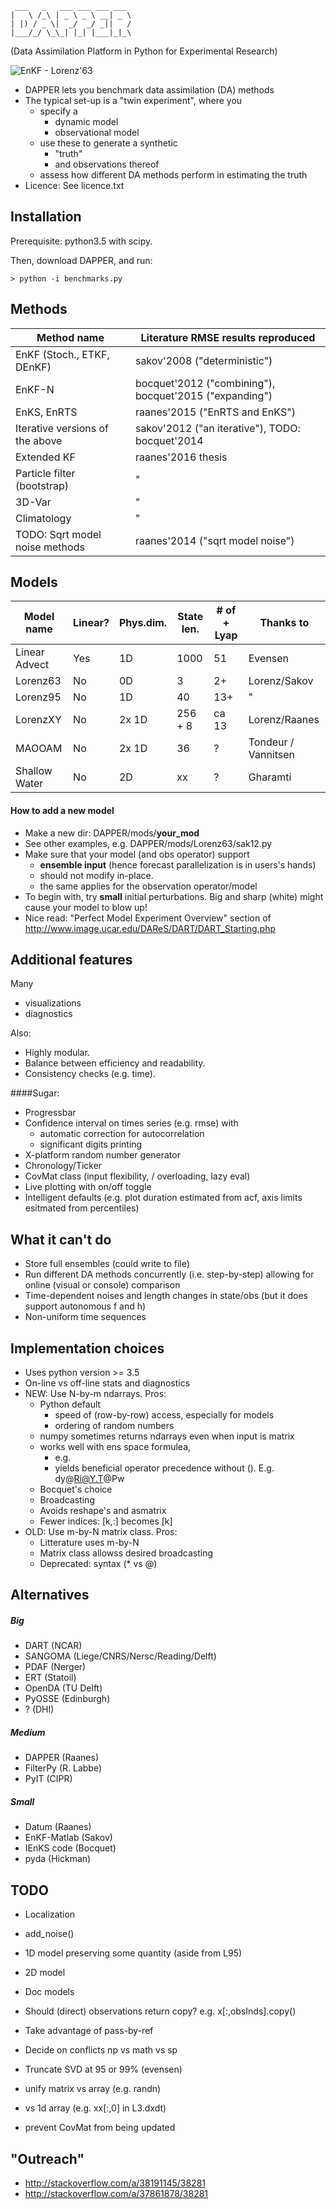 
     ___   _   ___ ___ ___ ___ 
    |   \ /_\ | _ \ _ \ __| _ \
    | |) / _ \|  _/  _/ _||   /
    |___/_/ \_\_| |_| |___|_|_\

(Data Assimilation Platform in Python for Experimental Research)

![EnKF - Lorenz'63](./data/figs/anims/Lor63_ens_anim_2.gif)

* DAPPER lets you benchmark data assimilation (DA) methods
* The typical set-up is a "twin experiment", where you
  * specify a
      * dynamic model 
      * observational model 
  * use these to generate a synthetic
      * "truth"
      * and observations thereof
  * assess how different DA methods
      perform in estimating the truth
* Licence: See licence.txt

<!---
* Developed at the Nansen centre. Contributors:
  * Patrick N. Raanes
  * Maxime Tondeur
-->

Installation
------------------------------------------------
Prerequisite: python3.5 with scipy.

Then, download DAPPER, and run:

    > python -i benchmarks.py

Methods
------------

Method name                     | Literature RMSE results reproduced
------------------------------- | ---------------------------------------
EnKF (Stoch., ETKF, DEnKF)      | sakov'2008 ("deterministic")
EnKF-N                          | bocquet'2012 ("combining"), bocquet'2015 ("expanding")
EnKS, EnRTS                     | raanes'2015 ("EnRTS and EnKS")
Iterative versions of the above | sakov'2012 ("an iterative"), TODO: bocquet'2014
Extended KF                     | raanes'2016 thesis
Particle filter (bootstrap)     | "
3D-Var                          | "
Climatology                     | "
TODO: Sqrt model noise methods  | raanes'2014 ("sqrt model noise")


Models
------------

Model name    | Linear? | Phys.dim. | State len. | # of + Lyap    | Thanks to
-----------   | ------- | --------- | ---------- | -------------- | ----------
Linear Advect | Yes     | 1D        |  1000      |  51            | Evensen
Lorenz63      | No      | 0D        |  3         |  2+            | Lorenz/Sakov
Lorenz95      | No      | 1D        |  40        |  13+           | "
LorenzXY      | No      | 2x 1D     |  256 + 8   |  ca 13         | Lorenz/Raanes
MAOOAM        | No      | 2x 1D     |  36        |  ?             | Tondeur / Vannitsen
Shallow Water | No      | 2D        |  xx        |  ?             | Gharamti


#### How to add a new model
* Make a new dir: DAPPER/mods/**your_mod**
* See other examples, e.g. DAPPER/mods/Lorenz63/sak12.py
* Make sure that your model (and obs operator) support
    * **ensemble input**
      (hence forecast parallelization is in users's hands)
    * should not modify in-place.
    * the same applies for the observation operator/model
* To begin with, try **small** initial perturbations.
  Big and sharp (white) might cause your model to blow up!
* Nice read: "Perfect Model Experiment Overview" section of
    http://www.image.ucar.edu/DAReS/DART/DART_Starting.php


Additional features
------------------------------------------------
Many
* visualizations 
* diagnostics


Also:
* Highly modular.
* Balance between efficiency and readability.
* Consistency checks (e.g. time).

<!---
E.g. Lorenz-96 uses native vectorization (i.e. fast numpy),
  but no parallelization.
-->

<!---
For -N stuff, compared to Boc's code, DAPPER
* uses more matrix decompositions (efficiency),
* allows for non-diag R.
-->

####Sugar:
* Progressbar
* Confidence interval on times series (e.g. rmse) with
	* automatic correction for autocorrelation 
	* significant digits printing
* X-platform random number generator
* Chronology/Ticker
* CovMat class (input flexibility, / overloading, lazy eval)
* Live plotting with on/off toggle
* Intelligent defaults (e.g. plot duration estimated from acf,
    axis limits esitmated from percentiles)


What it can't do
------------------------------------------------
* Store full ensembles (could write to file)
* Run different DA methods concurrently (i.e. step-by-step)
     allowing for online (visual or console) comparison
* Time-dependent noises and length changes in state/obs
     (but it does support autonomous f and h)
* Non-uniform time sequences


Implementation choices
------------------------------------------------
* Uses python version >= 3.5
* On-line vs off-line stats and diagnostics
* NEW: Use N-by-m ndarrays. Pros:
    * Python default
        * speed of (row-by-row) access, especially for models
        * ordering of random numbers
    * numpy sometimes returns ndarrays even when input is matrix
    * works well with ens space formulea,
        * e.g. 
        * yields beneficial operator precedence without (). E.g. dy@Ri@Y.T@Pw
    * Bocquet's choice
    * Broadcasting
    * Avoids reshape's and asmatrix
    * Fewer indices: [k,:] becomes [k]
* OLD: Use m-by-N matrix class. Pros:
    * Litterature uses m-by-N
    * Matrix class allowss desired broadcasting
    * Deprecated: syntax (* vs @)


Alternatives
------------------------------------------------
##### Big
* DART        (NCAR)
* SANGOMA     (Liege/CNRS/Nersc/Reading/Delft)
* PDAF        (Nerger)
* ERT         (Statoil)
* OpenDA      (TU Delft)
* PyOSSE      (Edinburgh)
* ?           (DHI)

##### Medium
* DAPPER      (Raanes)
* FilterPy    (R. Labbe)
* PyIT        (CIPR)
    
##### Small
* Datum       (Raanes)
* EnKF-Matlab (Sakov)
* IEnKS code  (Bocquet)
* pyda        (Hickman)


TODO
------------------------------------------------
* Localization
* add_noise()
* 1D model preserving some quantity (aside from L95)
* 2D model
* Doc models

* Should (direct) observations return copy? e.g. x[:,obsInds].copy()
* Take advantage of pass-by-ref
* Decide on conflicts np vs math vs sp

* Truncate SVD at 95 or 99% (evensen)
* unify matrix vs array (e.g. randn)
* vs 1d array (e.g. xx[:,0] in L3.dxdt)
* prevent CovMat from being updated


"Outreach"
---------------
* http://stackoverflow.com/a/38191145/38281
* http://stackoverflow.com/a/37861878/38281
